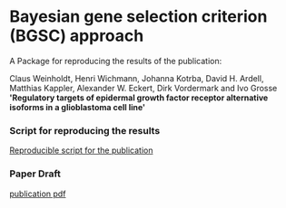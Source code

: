 # Bayesian gene selection criterion (BGSC) approach

A Package for reproducing the results of the publication:

Claus Weinholdt, Henri Wichmann, Johanna Kotrba, David H. Ardell, Matthias Kappler, Alexander W. Eckert, Dirk Vordermark and Ivo Grosse __'Regulatory targets of epidermal growth factor receptor alternative isoforms in a glioblastoma cell line'__

### Script for reproducing the results
[Reproducible script for the publication](./ReproducibleScript.md)

### Paper Draft

[publication pdf](./Regulatory_targets_of_epidermal_growth_factor_receptor_alternative_isoforms_in_a_glioblastoma_cell_line.pdf)

